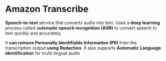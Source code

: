 # Amazon Transcribe

**Speech-to-text** service that converts audio into text. Uses a **deep learning** process called a**utomatic speech recognition (ASR)** to convert speech to text quickly and accurately.

It **can remove Personally Identifiable Information (PII)** from the transcription output **using Redaction**. It also supports **Automatic Language Identification** for multi-lingual audio

